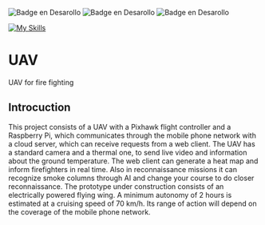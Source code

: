 ![Badge en Desarollo](https://img.shields.io/badge/STATUS-DEVELOPING-yellow)   ![Badge en Desarollo](https://img.shields.io/badge/PIXHAWK-blue) ![Badge en Desarollo](https://img.shields.io/badge/UAV-blue)

[![My Skills](https://skillicons.dev/icons?i=nodejs,ts,nestjs,express,mongodb,py,flask,raspberrypi,vercel,html,css,react,redux,vite,git,github,postman,vscode&perline=6)](https://skillicons.dev)
# UAV
UAV for fire fighting

## Introcuction
This project consists of a UAV with a Pixhawk flight controller and a Raspberry Pi, which communicates through the mobile phone network with a cloud server, which can receive requests from a web client.
The UAV has a standard camera and a thermal one, to send live video and information about the ground temperature. The web client can generate a heat map and inform firefighters in real time.
Also in reconnaissance missions it can recognize smoke columns through AI and change your course to do closer reconnaissance.
The prototype under construction consists of an electrically powered flying wing. A minimum autonomy of 2 hours is estimated at a cruising speed of 70 km/h. Its range of action will depend on the coverage of the mobile phone network.
